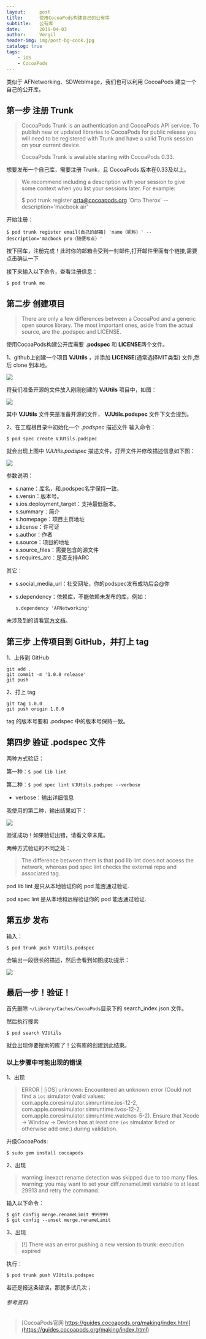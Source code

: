 ```yaml
---
layout:     post
title:      使用CocoaPods构建自己的公有库
subtitle:   公有库
date:       2019-04-03
author:     Vergil
header-img: img/post-bg-cook.jpg
catalog: true
tags:
    - iOS
    - CocoaPods
---
```


类似于 AFNetworking、SDWebImage，我们也可以利用 CocoaPods 建立一个自己的公开库。

## 第一步 注册 Trunk

> CocoaPods Trunk is an authentication and CocoaPods API service. To publish new or updated libraries to CocoaPods for public release you will need to be registered with Trunk and have a valid Trunk session on your current device.
> 
> CocoaPods Trunk is available starting with CocoaPods 0.33.

想要发布一个自己库，需要注册 Trunk，且 CocoaPods 版本在0.33及以上。

> We recommend including a description with your session to give some context when you list your sessions later. For example:
> 
> $ pod trunk register orta@cocoapods.org 'Orta Therox' --description='macbook air'

开始注册：

```
$ pod trunk register email(自己的邮箱) 'name（昵称）' --description='macbook pro（随便写点）'
```

按下回车，注册完成！此时你的邮箱会受到一封邮件,打开邮件里面有个链接,需要点击确认一下

接下来输入以下命令，查看注册信息：

`$ pod trunk me`

## 第二步 创建项目

> There are only a few differences between a CocoaPod and a generic open source library. The most important ones, aside from the actual source, are the .podspec and LICENSE.

使用CocoaPods构建公开库需要 **.podspec** 和 **LICENSE**两个文件。

1、github上创建一个项目 **VJUtils** ，并添加 **LICENSE**(通常选择MIT类型) 文件,然后 clone 到本地。

![](https://ws1.sinaimg.cn/large/006tKfTcly1g1ogg0967tj313o0u0n1p.jpg)

将我们准备开源的文件放入刚刚创建的 **VJUtils** 项目中，如图：

![](https://ws3.sinaimg.cn/large/006tKfTcly1g1og7haf06j30my06kgmd.jpg)

其中 **VJUtils** 文件夹是准备开源的文件， **VJUtils.podspec** 文件下文会提到。

2、在工程根目录中初始化一个 *.podspec* 描述文件
输入命令：

`$ pod spec create VJUtils.podspec `

就会出现上图中 *VJUtils.podspec* 描述文件，打开文件并修改描述信息如下图：

![](https://ws2.sinaimg.cn/large/006tKfTcly1g1p6jd8d98j319w0iktbw.jpg)

参数说明：

- s.name：库名，和.podspec名字保持一致。
- s.versin：版本号。
- s.ios.deployment_target：支持最低版本。
- s.summary：简介
- s.homepage：项目主页地址
- s.license：许可证
- s.author：作者
- s.source：项目的地址
- s.source_files：需要包含的源文件
- s.requires_arc：是否支持ARC

其它：

- s.social\_media\_url：社交网址，你的podspec发布成功后会@你

- s.dependency：依赖库，不能依赖未发布的库，例如：

	`s.dependency 'AFNetworking'`
	
未涉及到的请看[官方文档](https://guides.cocoapods.org/syntax/podspec.html)。

## 第三步 上传项目到 GitHub，并打上 tag

1、上传到 GitHub

```
git add .
git commit -m '1.0.0 release'
git push
```

2、打上 tag

```
git tag 1.0.0
git push origin 1.0.0
```

tag 的版本号要和 .podspec 中的版本号保持一致。

## 第四步 验证 .podspec 文件

两种方式验证：

第一种：`$ pod lib lint`

第二种：`$ pod spec lint VJUtils.podspec --verbose`

- verbose：输出详细信息

我使用的第二种，输出结果如下：

![](https://ws2.sinaimg.cn/large/006tKfTcly1g1p7yr6d8uj30ck01sjrm.jpg)

验证成功！如果验证出错，请看文章末尾。

两种方式验证的不同之处：

> The difference between them is that pod lib lint does not access the network, whereas pod spec lint checks the external repo and associated tag.

pod lib lint 是只从本地验证你的 pod 能否通过验证.

pod spec lint 是从本地和远程验证你的 pod 能否通过验证.

## 第五步 发布

输入：

`$ pod trunk push VJUtils.podspec`

会输出一段很长的描述，然后会看到如图成功提示：

![](https://ws4.sinaimg.cn/large/006tKfTcly1g1p8fcny8gj30w807676r.jpg)

## 最后一步！验证！

首先删除 `~/Library/Caches/CocoaPods`目录下的 search_index.json 文件。

然后执行搜索

 `$ pod search VJUtils`
 
 就会出现你要搜索的库了！公有库的创建到此结束。


### 以上步骤中可能出现的错误

1、出现
> ERROR | [iOS] unknown: Encountered an unknown error (Could not find a `ios` simulator (valid values: com.apple.coresimulator.simruntime.ios-12-2, com.apple.coresimulator.simruntime.tvos-12-2, com.apple.coresimulator.simruntime.watchos-5-2). Ensure that Xcode -> Window -> Devices has at least one `ios` simulator listed or otherwise add one.) during validation.

升级CocoaPods:

`$ sudo gem install cocoapods `

2、出现

> warning: inexact rename detection was skipped due to too many files.
> warning: you may want to set your diff.renameLimit variable to at least 29913 and retry the command.

输入以下命令：

```
$ git config merge.renameLimit 999999
$ git config --unset merge.renameLimit

```

3、出现

> [!] There was an error pushing a new version to trunk: execution expired

执行：

`$ pod trunk push VJUtils.podspec`

若还是报这条错误，那就多试几次；


###### 参考资料
> [CocoaPods官网 https://guides.cocoapods.org/making/index.html](https://guides.cocoapods.org/making/index.html)